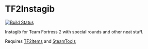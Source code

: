 # TF2Instagib
[![Build Status](https://travis-ci.com/haxtonsale/TF2Instagib.svg?branch=master)](https://travis-ci.com/haxtonsale/TF2Instagib)

Instagib for Team Fortress 2 with special rounds and other neat stuff.

Requires [TF2Items](https://github.com/asherkin/TF2Items) and [SteamTools](https://builds.limetech.io/?p=steamtools)

